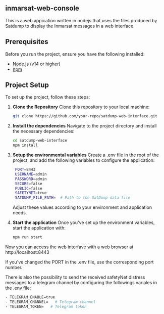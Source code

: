 ## inmarsat-web-console
This is a web appication written in nodejs that uses the files produced by Satdump to display the Inmarsat messages in a web interface.

## Prerequisites
Before you run the project, ensure you have the following installed:
- [Node.js](https://nodejs.org/) (v14 or higher)
- [npm](https://www.npmjs.com/)

## Project Setup
To set up the project, follow these steps:

1. **Clone the Repository**
   Clone this repository to your local machine:
   ```bash
   git clone https://github.com/your-repo/satdump-web-interface.git

2. **Install the dependencies**
   Navigate to the project directory and install the necessary dependencies:
   ```bash
   cd satdump-web-interface
   npm install
   
3. **Setup the environmental variables**
   Create a .env file in the root of the project, and add the following variables to configure the application:

   ```bash
    PORT=8443
    USERNAME=admin
    PASSWORD=admin
    SECURE=false
    PUBLIC=false
    SAFETYNET=true
    SATDUMP_FILE_PATH=  # Path to the SatDump data file
   ```

   Adjust these values according to your environment and application needs.

4. **Start the application**
   Once you've set up the environment variables, start the application with:
   ```bash
   npm run start

Now you can access the web interfave with a web browser at http://localhost:8443

If you've changed the PORT in the .env file, use the corresponding port number.


There is also the possibility to send the received safetyNet distress messages to a telegram channel by configuring the followings variales in the .env file:
```bash
- TELEGRAM_ENABLE=true
- TELEGRAM_CHANNEL=   # Telegram channel
- TELEGRAM_TOKEN=   # Telegram token
